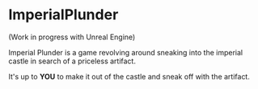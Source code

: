 # ImperialPlunder

(Work in progress with Unreal Engine)

Imperial Plunder is a game revolving around sneaking into the imperial castle in search of a priceless artifact. 

It's up to **YOU** to make it out of the castle and sneak off with the artifact. 
